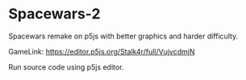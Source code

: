 # Spacewars-2
Spacewars remake on p5js with better graphics and harder difficulty.

GameLink: https://editor.p5js.org/Stalk4r/full/VujvcdmjN

Run source code using p5js editor.
